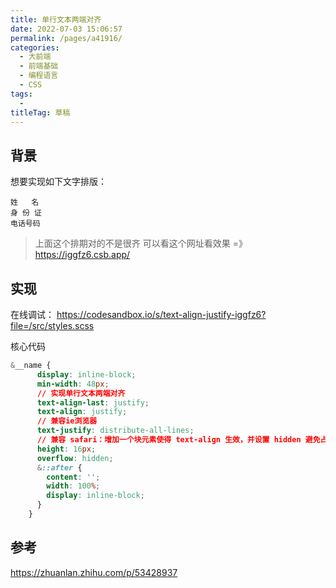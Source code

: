 ```yaml
---
title: 单行文本两端对齐
date: 2022-07-03 15:06:57
permalink: /pages/a41916/
categories: 
  - 大前端
  - 前端基础
  - 编程语言
  - CSS
tags: 
  - 
titleTag: 草稿
---
```


## 背景

想要实现如下文字排版：
```
姓   名
身 份 证
电话号码
```
> 上面这个排期对的不是很齐
可以看这个网址看效果 =》 https://iggfz6.csb.app/

## 实现

在线调试： https://codesandbox.io/s/text-align-justify-iggfz6?file=/src/styles.scss

核心代码

```css
&__name {
      display: inline-block;
      min-width: 48px;
      // 实现单行文本两端对齐
      text-align-last: justify;
      text-align: justify;
      // 兼容ie浏览器
      text-justify: distribute-all-lines;
      // 兼容 safari：增加一个块元素使得 text-align 生效，并设置 hidden 避免占位
      height: 16px;
      overflow: hidden;
      &::after {
        content: '';
        width: 100%;
        display: inline-block;
      }
    }
```


## 参考

https://zhuanlan.zhihu.com/p/53428937
